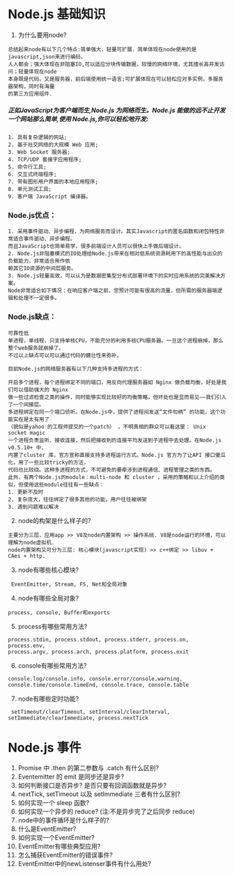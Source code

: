 # Node.js 基础知识
1. 为什么要用node?
```
总结起来node有以下几个特点:简单强大，轻量可扩展．简单体现在node使用的是javascript,json来进行编码，  
人人都会；强大体现在非阻塞IO,可以适应分块传输数据，较慢的网络环境，尤其擅长高并发访问；轻量体现在node  
本身既是代码，又是服务器，前后端使用统一语言;可扩展体现在可以轻松应对多实例，多服务器架构，同时有海量  
的第三方应用组件．
```
##### 正如JavaScript为客户端而生,Node.js 为网络而生。Node.js 能做的远不止开发一个网站那么简单,使用 Node.js,你可以轻松地开发:
```
1. 具有复杂逻辑的网站;
2. 基于社交网络的大规模 Web 应用;
3. Web Socket 服务器;
4. TCP/UDP 套接字应用程序;
5. 命令行工具;
6. 交互式终端程序;
7. 带有图形用户界面的本地应用程序;
8. 单元测试工具;
9. 客户端 JavaScript 编译器。
```
### Node.js优点：
```
1. 采用事件驱动、异步编程，为网络服务而设计。其实Javascript的匿名函数和闭包特性非常适合事件驱动、异步编程。  
而且JavaScript也简单易学，很多前端设计人员可以很快上手做后端设计。
2. Node.js非阻塞模式的IO处理给Node.js带来在相对低系统资源耗用下的高性能与出众的负载能力，非常适合用作依  
赖其它IO资源的中间层服务。
3. Node.js轻量高效，可以认为是数据密集型分布式部署环境下的实时应用系统的完美解决方案。  
Node非常适合如下情况：在响应客户端之前，您预计可能有很高的流量，但所需的服务器端逻辑和处理不一定很多。
```
### Node.js缺点：
```
可靠性低
单进程，单线程，只支持单核CPU，不能充分的利用多核CPU服务器。一旦这个进程崩掉，那么整个web服务就崩掉了。
不过以上缺点可以可以通过代码的健壮性来弥补。

目前Node.js的网络服务器有以下几种支持多进程的方式：

开启多个进程，每个进程绑定不同的端口，用反向代理服务器如 Nginx 做负载均衡，好处是我们可以借助强大的 Nginx   
做一些过滤检查之类的操作，同时能够实现比较好的均衡策略，但坏处也是显而易见——我们引入了一个间接层。
多进程绑定在同一个端口侦听。在Node.js中，提供了进程间发送“文件句柄” 的功能，这个功能实在是太有用了  
（貌似是yahoo 的工程师提交的一个patch） ，不明真相的群众可以看这里： Unix socket magic
一个进程负责监听、接收连接，然后把接收到的连接平均发送到子进程中去处理。在Node.js v0.5.10+ 中，  
内置了cluster 库，官方宣称直接支持多进程运行方式。Node.js 官方为了让API 接口傻瓜化，用了一些比较tricky的方法，  
代码也比较绕。这种多进程的方式，不可避免的要牵涉到进程通信、进程管理之类的东西。
此外，有两个Node.js的module：multi-node 和 cluster ，采用的策略和以上介绍的类似，但使用这些module往往有一些缺点：
1. 更新不及时
2. 复杂庞大，往往绑定了很多其他的功能，用户往往被绑架
3. 遇到问题难以解决
```

2. node的构架是什么样子的?
```
主要分为三层，应用app >> V8及node内置架构 >> 操作系统. V8是node运行的环境，可以理解为node虚拟机．  
node内置架构又可分为三层: 核心模块(javascript实现) >> c++绑定 >> libuv + CAes + http.
```
3. node有哪些核心模块?
```
 EventEmitter, Stream, FS, Net和全局对象
```
4. node有哪些全局对象?
```
process, console, Buffer和exports
```
5. process有哪些常用方法?
```
process.stdin, process.stdout, process.stderr, process.on, process.env,   
process.argv, process.arch, process.platform, process.exit
```
6. console有哪些常用方法?
```
console.log/console.info, console.error/console.warning,   
console.time/console.timeEnd, console.trace, console.table
```
7. node有哪些定时功能?
```
 setTimeout/clearTimeout, setInterval/clearInterval, setImmediate/clearImmediate, process.nextTick
```

# Node.js 事件

1. Promise 中 .then 的第二参数与 .catch 有什么区别?
1. Eventemitter 的 emit 是同步还是异步?
1. 如何判断接口是否异步? 是否只要有回调函数就是异步?
1. nextTick, setTimeout 以及 setImmediate 三者有什么区别?
1. 如何实现一个 sleep 函数?
1. 如何实现一个异步的 reduce? (注:不是异步完了之后同步 reduce)
1. node中的事件循环是什么样子的?
1. 什么是EventEmitter?
1. 如何实现一个EventEmitter?
1. EventEmitter有哪些典型应用?
1. 怎么捕获EventEmitter的错误事件?
1. EventEmitter中的newListenser事件有什么用处?
